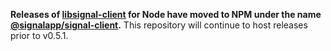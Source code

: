 **Releases of [libsignal-client][] for Node have moved to NPM under the name [@signalapp/signal-client][].** This repository will continue to host releases prior to v0.5.1.

[libsignal-client]: https://github.com/signalapp/libsignal-client
[@signalapp/signal-client]: https://www.npmjs.com/package/@signalapp/signal-client
